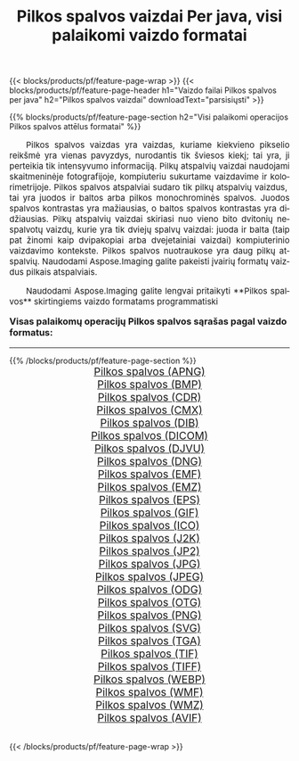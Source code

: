 ﻿---
title: Pilkos spalvos vaizdai Per java, visi palaikomi vaizdo formatai 
weight: 3920
url: /lt/java/grayscale/ 
lang: lt
langdirlevel: 2
locales: zh-hans,ja,it,ru,de,es,fr,nl,id,lt,pl,pt,vi,tr,ko,zh-hant,ar,hi,th,sv,cs,uk,he
description: Naudodami Aspose.Imaging galite lengvai sukurti Pilkos spalvos vaizdus per java
---

{{< blocks/products/pf/feature-page-wrap >}}
{{< blocks/products/pf/feature-page-header h1="Vaizdo failai Pilkos spalvos per java" h2="Pilkos spalvos vaizdai" downloadText="parsisiųsti" >}}


{{% blocks/products/pf/feature-page-section  h2="Visi palaikomi operacijos Pilkos spalvos attēlus formatai" %}}
<p align="justify" style="text-indent:2em;font-size:15px;">
Pilkos spalvos vaizdas yra vaizdas, kuriame kiekvieno pikselio reikšmė yra vienas pavyzdys, nurodantis tik šviesos kiekį; tai yra, ji perteikia tik intensyvumo informaciją. Pilkų atspalvių vaizdai naudojami skaitmeninėje fotografijoje, kompiuteriu sukurtame vaizdavime ir kolorimetrijoje. Pilkos spalvos atspalviai sudaro tik pilkų atspalvių vaizdus, ​​tai yra juodos ir baltos arba pilkos monochrominės spalvos. Juodos spalvos kontrastas yra mažiausias, o baltos spalvos kontrastas yra didžiausias. Pilkų atspalvių vaizdai skiriasi nuo vieno bito dvitonių nespalvotų vaizdų, kurie yra tik dviejų spalvų vaizdai: juoda ir balta (taip pat žinomi kaip dvipakopiai arba dvejetainiai vaizdai) kompiuterinio vaizdavimo kontekste. Pilkos spalvos nuotraukose yra daug pilkų atspalvių. Naudodami Aspose.Imaging galite pakeisti įvairių formatų vaizdus pilkais atspalviais.
</p>
<p align="justify" style="text-indent:2em;font-size:15px;">
Naudodami Aspose.Imaging galite lengvai pritaikyti **Pilkos spalvos** skirtingiems vaizdo formatams programmatiski
</p>
<h3 style="margin-top:16px;">
Visas palaikomų operacijų Pilkos spalvos sąrašas pagal vaizdo formatus:
</h3>
<hr/>
{{% /blocks/products/pf/feature-page-section %}}
<div class="container-fluid productfamilypage bg-gray">
    <div class="convertypes bg-gray agp-content section">
        <div class="container">
		<div class="row other-converters" style="gap: 10px;font-size: 19px;text-align:center;">
		    <div class='col-md-3 other-converter remove-lp remove-rp'><a href="/imaging/lt/java/grayscale/apng/" style="padding:15px;">Pilkos spalvos (APNG)</a></div><div class='col-md-3 other-converter remove-lp remove-rp'><a href="/imaging/lt/java/grayscale/bmp/" style="padding:15px;">Pilkos spalvos (BMP)</a></div><div class='col-md-3 other-converter remove-lp remove-rp'><a href="/imaging/lt/java/grayscale/cdr/" style="padding:15px;">Pilkos spalvos (CDR)</a></div><div class='col-md-3 other-converter remove-lp remove-rp'><a href="/imaging/lt/java/grayscale/cmx/" style="padding:15px;">Pilkos spalvos (CMX)</a></div><div class='col-md-3 other-converter remove-lp remove-rp'><a href="/imaging/lt/java/grayscale/dib/" style="padding:15px;">Pilkos spalvos (DIB)</a></div><div class='col-md-3 other-converter remove-lp remove-rp'><a href="/imaging/lt/java/grayscale/dicom/" style="padding:15px;">Pilkos spalvos (DICOM)</a></div><div class='col-md-3 other-converter remove-lp remove-rp'><a href="/imaging/lt/java/grayscale/djvu/" style="padding:15px;">Pilkos spalvos (DJVU)</a></div><div class='col-md-3 other-converter remove-lp remove-rp'><a href="/imaging/lt/java/grayscale/dng/" style="padding:15px;">Pilkos spalvos (DNG)</a></div><div class='col-md-3 other-converter remove-lp remove-rp'><a href="/imaging/lt/java/grayscale/emf/" style="padding:15px;">Pilkos spalvos (EMF)</a></div><div class='col-md-3 other-converter remove-lp remove-rp'><a href="/imaging/lt/java/grayscale/emz/" style="padding:15px;">Pilkos spalvos (EMZ)</a></div><div class='col-md-3 other-converter remove-lp remove-rp'><a href="/imaging/lt/java/grayscale/eps/" style="padding:15px;">Pilkos spalvos (EPS)</a></div><div class='col-md-3 other-converter remove-lp remove-rp'><a href="/imaging/lt/java/grayscale/gif/" style="padding:15px;">Pilkos spalvos (GIF)</a></div><div class='col-md-3 other-converter remove-lp remove-rp'><a href="/imaging/lt/java/grayscale/ico/" style="padding:15px;">Pilkos spalvos (ICO)</a></div><div class='col-md-3 other-converter remove-lp remove-rp'><a href="/imaging/lt/java/grayscale/j2k/" style="padding:15px;">Pilkos spalvos (J2K)</a></div><div class='col-md-3 other-converter remove-lp remove-rp'><a href="/imaging/lt/java/grayscale/jp2/" style="padding:15px;">Pilkos spalvos (JP2)</a></div><div class='col-md-3 other-converter remove-lp remove-rp'><a href="/imaging/lt/java/grayscale/jpg/" style="padding:15px;">Pilkos spalvos (JPG)</a></div><div class='col-md-3 other-converter remove-lp remove-rp'><a href="/imaging/lt/java/grayscale/jpeg/" style="padding:15px;">Pilkos spalvos (JPEG)</a></div><div class='col-md-3 other-converter remove-lp remove-rp'><a href="/imaging/lt/java/grayscale/odg/" style="padding:15px;">Pilkos spalvos (ODG)</a></div><div class='col-md-3 other-converter remove-lp remove-rp'><a href="/imaging/lt/java/grayscale/otg/" style="padding:15px;">Pilkos spalvos (OTG)</a></div><div class='col-md-3 other-converter remove-lp remove-rp'><a href="/imaging/lt/java/grayscale/png/" style="padding:15px;">Pilkos spalvos (PNG)</a></div><div class='col-md-3 other-converter remove-lp remove-rp'><a href="/imaging/lt/java/grayscale/svg/" style="padding:15px;">Pilkos spalvos (SVG)</a></div><div class='col-md-3 other-converter remove-lp remove-rp'><a href="/imaging/lt/java/grayscale/tga/" style="padding:15px;">Pilkos spalvos (TGA)</a></div><div class='col-md-3 other-converter remove-lp remove-rp'><a href="/imaging/lt/java/grayscale/tif/" style="padding:15px;">Pilkos spalvos (TIF)</a></div><div class='col-md-3 other-converter remove-lp remove-rp'><a href="/imaging/lt/java/grayscale/tiff/" style="padding:15px;">Pilkos spalvos (TIFF)</a></div><div class='col-md-3 other-converter remove-lp remove-rp'><a href="/imaging/lt/java/grayscale/webp/" style="padding:15px;">Pilkos spalvos (WEBP)</a></div><div class='col-md-3 other-converter remove-lp remove-rp'><a href="/imaging/lt/java/grayscale/wmf/" style="padding:15px;">Pilkos spalvos (WMF)</a></div><div class='col-md-3 other-converter remove-lp remove-rp'><a href="/imaging/lt/java/grayscale/wmz/" style="padding:15px;">Pilkos spalvos (WMZ)</a></div><div class='col-md-3 other-converter remove-lp remove-rp'><a href="/imaging/lt/java/grayscale/avif/" style="padding:15px;">Pilkos spalvos (AVIF)</a></div>
                </div>
        </div>
    </div>
</div>
<br/>

{{< /blocks/products/pf/feature-page-wrap >}}
